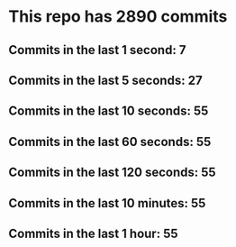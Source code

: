 # This repo has 2890 commits

## Commits in the last 1 second: 7
## Commits in the last 5 seconds: 27
## Commits in the last 10 seconds: 55
## Commits in the last 60 seconds: 55
## Commits in the last 120 seconds: 55
## Commits in the last 10 minutes: 55
## Commits in the last 1 hour: 55
